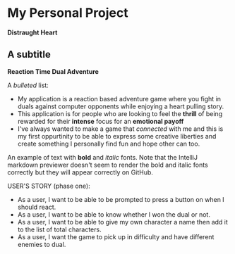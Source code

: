 # My Personal Project
**Distraught Heart**
## A subtitle
**Reaction Time Dual Adventure**

A *bulleted* list:
- My application is a reaction based adventure game where you fight in duals against computer opponents while enjoying
a heart pulling story.
- This application is for people who are looking to feel the **thrill** of being rewarded for their **intense** focus
 for an **emotional payoff**
- I've always wanted to make a game that *connected* with me and this is my first oppurtinity to be able to express some
 creative liberties and create something I personally find fun and hope other can too.

An example of text with **bold** and *italic* fonts.  Note that the IntelliJ markdown previewer doesn't seem to render 
the bold and italic fonts correctly but they will appear correctly on GitHub.

USER'S STORY (phase one):
- As a user, I want to be able to be prompted to press a button on when I should react.
- As a user, I want to be able to know whether I won the dual or not.
- As a user, I want to be able to give my own character a name then add it to the list of total characters.
- As a user, I want the game to pick up in difficulty and have different enemies to dual.


